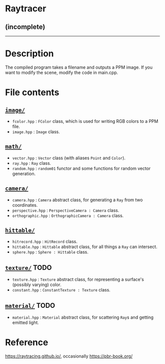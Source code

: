 # Raytracer
## (incomplete)
---
# Description
The compiled program takes a filename and outputs a PPM image. If you want to modify the scene, modify the code in main.cpp.
# File contents
## [`image/`](/image/)
* `fcolor.hpp`       : `FColor` class, which is used for writing RGB colors to a PPM file.
* `image.hpp`        : `Image` class.
## [`math/`](/math/)
* `vector.hpp`       : `Vector` class (with aliases `Point` and `Color`).
* `ray.hpp`          : `Ray` class.
* `random.hpp`       : `random01` functor and some functions for random vector generation.
## [`camera/`](/camera/)
* `camera.hpp`       : `Camera` abstract class, for generating a `Ray` from two coordinates.
* `perspective.hpp`  : `PerspectiveCamera : Camera` class.
* `orthographic.hpp` : `OrthographicCamera : Camera` class.
## [`hittable/`](/hittable/)
* `hitrecord.hpp`    : `HitRecord` class.
* `hittable.hpp`     : `Hittable` abstract class, for all things a `Ray` can intersect.
* `sphere.hpp`       : `Sphere : Hittable` class.
## [`texture/`](/texture/) TODO
* `texture.hpp`      : `Texture` abstract class, for representing a surface's (possibly varying) color.
* `constant.hpp`     : `ConstantTexture : Texture` class.
## [`material/`](/material/) TODO
* `material.hpp`     : `Material` abstract class, for scattering `Ray`s and getting emitted light.
# Reference
https://raytracing.github.io/, occasionally https://pbr-book.org/
